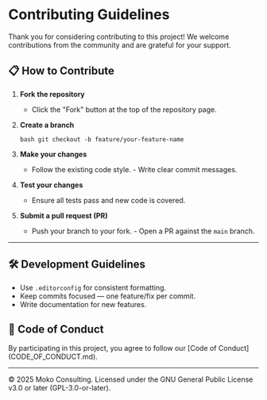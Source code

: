<!--
 COPYRIGHT (C) 2025 Jonathan Miller || Moko Consulting <jmiller@mokoconsulting.tech>

 THIS FILE IS PART OF A MOKO CONSULTING PROJECT.

 SPDX-LICENSE-IDENTIFIER: GPL-3.0-OR-LATER

 THIS PROGRAM IS FREE SOFTWARE: YOU CAN REDISTRIBUTE IT AND/OR MODIFY IT UNDER THE TERMS OF THE GNU GENERAL PUBLIC LICENSE AS PUBLISHED BY THE FREE SOFTWARE FOUNDATION, EITHER VERSION 3 OF THE LICENSE, OR (AT YOUR OPTION) ANY LATER VERSION.

 THIS PROGRAM IS DISTRIBUTED IN THE HOPE THAT IT WILL BE USEFUL, BUT WITHOUT ANY WARRANTY; WITHOUT EVEN THE IMPLIED WARRANTY OF MERCHANTABILITY OR FITNESS FOR A PARTICULAR PURPOSE. SEE THE GNU GENERAL PUBLIC LICENSE FOR MORE DETAILS.

 YOU SHOULD HAVE RECEIVED A COPY OF THE GNU GENERAL PUBLIC LICENSE ALONG WITH THIS PROGRAM. IF NOT, SEE <HTTPS://WWW.GNU.ORG/LICENSES/>.

# FILE INFORMATION
 INGROUP: 	Copy-PortablePath
 FILE: 			CONTRIBUTING.md
 VERSION: 	1.0
 BRIEF:			Guidelines for contributing to the Copy-PortablePath project.
 PATH:			CONTRIBUTING.md
 NOTE:			Defines contribution workflow, coding standards, and pull request process.
-->

# Contributing Guidelines

Thank you for considering contributing to this project! We welcome contributions
from the community and are grateful for your support.

## 📋 How to Contribute

1. **Fork the repository**

	- Click the "Fork" button at the top of the repository page.

2. **Create a branch**

	```bash git checkout -b feature/your-feature-name ```

3. **Make your changes**

	- Follow the existing code style. - Write clear commit messages.

4. **Test your changes**

	- Ensure all tests pass and new code is covered.

5. **Submit a pull request (PR)**

	- Push your branch to your fork. - Open a PR against the `main` branch.

---

## 🛠 Development Guidelines

- Use `.editorconfig` for consistent formatting.
- Keep commits focused — one feature/fix per commit.
- Write documentation for new features.

## 📜 Code of Conduct

By participating in this project, you agree to follow our [Code of Conduct]
(CODE_OF_CONDUCT.md).

---

© 2025 Moko Consulting. Licensed under the GNU General Public License v3.0 or
later (GPL-3.0-or-later).

